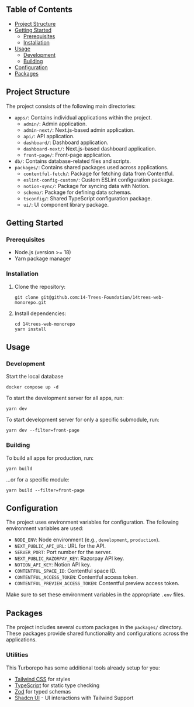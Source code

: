 ## Table of Contents

- [Project Structure](#project-structure)
- [Getting Started](#getting-started)
  - [Prerequisites](#prerequisites)
  - [Installation](#installation)
- [Usage](#usage)
  - [Development](#development)
  - [Building](#building)
- [Configuration](#configuration)
- [Packages](#packages)


## Project Structure

The project consists of the following main directories:

- `apps/`: Contains individual applications within the project.
  - `admin/`: Admin application.
  - `admin-next/`: Next.js-based admin application.
  - `api/`: API application.
  - `dashboard/`: Dashboard application.
  - `dashboard-next/`: Next.js-based dashboard application.
  - `front-page/`: Front-page application.
- `db/`: Contains database-related files and scripts.
- `packages/`: Contains shared packages used across applications.
  - `contentful-fetch/`: Package for fetching data from Contentful.
  - `eslint-config-custom/`: Custom ESLint configuration package.
  - `notion-sync/`: Package for syncing data with Notion.
  - `schema/`: Package for defining data schemas.
  - `tsconfig/`: Shared TypeScript configuration package.
  - `ui/`: UI component library package.

## Getting Started

### Prerequisites

- Node.js (version >= 18)
- Yarn package manager

### Installation

1. Clone the repository:
   ```
   git clone git@github.com:14-Trees-Foundation/14trees-web-monorepo.git
   ```

2. Install dependencies:
   ```
   cd 14trees-web-monorepo
   yarn install
   ```

## Usage

### Development
Start the local database
```
docker compose up -d
```

To start the development server for all apps, run:
```
yarn dev
```

To start development server for only a specific submodule, run:
```
yarn dev --filter=front-page
```

### Building

To build all apps for production, run:
```
yarn build
```

...or for a specific module: 
```
yarn build --filter=front-page
```

## Configuration

The project uses environment variables for configuration. The following environment variables are used:

- `NODE_ENV`: Node environment (e.g., `development`, `production`).
- `NEXT_PUBLIC_API_URL`: URL for the API.
- `SERVER_PORT`: Port number for the server.
- `NEXT_PUBLIC_RAZORPAY_KEY`: Razorpay API key.
- `NOTION_API_KEY`: Notion API key.
- `CONTENTFUL_SPACE_ID`: Contentful space ID.
- `CONTENTFUL_ACCESS_TOKEN`: Contentful access token.
- `CONTENTFUL_PREVIEW_ACCESS_TOKEN`: Contentful preview access token.

Make sure to set these environment variables in the appropriate `.env` files.

## Packages

The project includes several custom packages in the `packages/` directory. These packages provide shared functionality and configurations across the applications.

### Utilities

This Turborepo has some additional tools already setup for you:

- [Tailwind CSS](https://tailwindcss.com/) for styles
- [TypeScript](https://www.typescriptlang.org/) for static type checking
- [Zod](https://zod.dev/) for typed schemas
- [Shadcn UI](https://ui.shadcn.com/) - UI interactions with Tailwind Support
